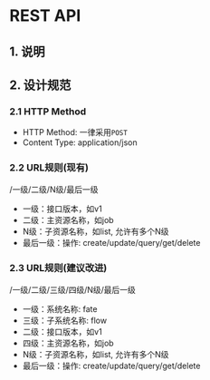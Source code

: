 # REST API

## 1. 说明

## 2. 设计规范

### 2.1 HTTP Method

- HTTP Method: 一律采用`POST`
- Content Type: application/json

### 2.2 URL规则(现有)

/一级/二级/N级/最后一级

- 一级：接口版本，如v1
- 二级：主资源名称，如job
- N级：子资源名称，如list, 允许有多个N级
- 最后一级：操作: create/update/query/get/delete

### 2.3 URL规则(建议改进)

/一级/二级/三级/四级/N级/最后一级

- 一级：系统名称: fate
- 三级：子系统名称: flow
- 二级：接口版本，如v1
- 四级：主资源名称，如job
- N级：子资源名称，如list, 允许有多个N级
- 最后一级：操作: create/update/query/get/delete

